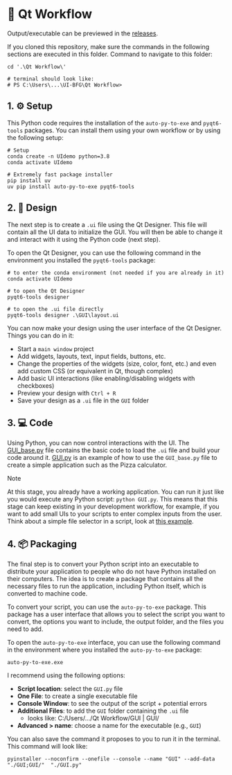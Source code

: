 <!-- Qt workflow ~ Philippe Soubrier ~ 24/05/2024 -->
# 🔄 Qt Workflow

Output/executable can be previewed in the [releases]().

If you cloned this repository, make sure the commands in the following sections are executed in this folder. Command to navigate to this folder:
```shell
cd '.\Qt Workflow\'

# terminal should look like:
# PS C:\Users\...\UI-BFG\Qt Workflow> 
```

## 1. ⚙️ Setup

This Python code requires the installation of the `auto-py-to-exe` and `pyqt6-tools` packages. You can install them using your own workflow or by using the following setup:

```shell
# Setup
conda create -n UIdemo python=3.8
conda activate UIdemo 

# Extremely fast package installer
pip install uv 
uv pip install auto-py-to-exe pyqt6-tools 
```

## 2. 🎨 Design

The next step is to create a `.ui` file using the Qt Designer. This file will contain all the UI data to initialize the GUI. You will then be able to change it and interact with it using the Python code (next step).

To open the Qt Designer, you can use the following command in the environment you installed the `pyqt6-tools` package:
```shell
# to enter the conda environment (not needed if you are already in it)
conda activate UIdemo

# to open the Qt Designer
pyqt6-tools designer

# to open the .ui file directly
pyqt6-tools designer .\GUI\layout.ui
```

You can now make your design using the user interface of the Qt Designer. Things you can do in it:
- Start a `main window` project
- Add widgets, layouts, text, input fields, buttons, etc.
- Change the properties of the widgets (size, color, font, etc.) and even add custom CSS (or equivalent in Qt, though complex)
- Add basic UI interactions (like enabling/disabling widgets with checkboxes)
- Preview your design with `Ctrl + R`
- Save your design as a `.ui` file in the `GUI` folder

## 3. 💻 Code

Using Python, you can now control interactions with the UI. The [GUI_base.py](GUI_base.py) file contains the basic code to load the `.ui` file and build your code around it. [GUI.py](GUI.py) is an example of how to use the `GUI_base.py` file to create a simple application such as the Pizza calculator.

> [!NOTE]
> At this stage, you already have a working application. You can run it just like you would execute any Python script: `python GUI.py`. This means that this stage can keep existing in your development workflow, for example, if you want to add small UIs to your scripts to enter complex inputs from the user. Think about a simple file selector in a script, look at [this example](file_selector.py).

## 4. 📦 Packaging

The final step is to convert your Python script into an executable to distribute your application to people who do not have Python installed on their computers. The idea is to create a package that contains all the necessary files to run the application, including Python itself, which is converted to machine code.

To convert your script, you can use the `auto-py-to-exe` package. This package has a user interface that allows you to select the script you want to convert, the options you want to include, the output folder, and the files you need to add.

To open the `auto-py-to-exe` interface, you can use the following command in the environment where you installed the `auto-py-to-exe` package:
```shell
auto-py-to-exe.exe
```

I recommend using the following options:
- **Script location**: select the `GUI.py` file
- **One File**: to create a single executable file
- **Console Window**: to see the output of the script + potential errors
- **Additional Files**: to add the `GUI` folder containing the `.ui` file
  - looks like: C:/Users/.../Qt Workflow/GUI | GUI/
- **Advanced > name**: choose a name for the executable (e.g., `GUI`)

You can also save the command it proposes to you to run it in the terminal. This command will look like:
```shell
pyinstaller --noconfirm --onefile --console --name "GUI" --add-data "./GUI;GUI/"  "./GUI.py"
```